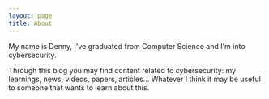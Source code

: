 ```yaml
---
layout: page
title: About
---
```


My name is Denny, I've graduated from Computer Science and I'm into cybersecurity.

Through this blog you may find content related to cybersecurity: my learnings, news, videos, papers, articles... Whatever I think it may be useful to someone that wants to learn about this.
